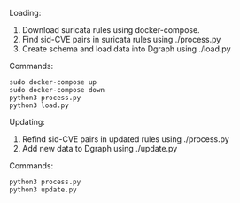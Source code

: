 Loading:
1. Download suricata rules using docker-compose.
2. Find sid-CVE pairs in suricata rules using ./process.py
3. Create schema and load data into Dgraph using ./load.py

Commands:
```shellscript
sudo docker-compose up
sudo docker-compose down
python3 process.py
python3 load.py
```

Updating:
1. Refind sid-CVE pairs in updated rules using ./process.py
2. Add new data to Dgraph using ./update.py

Commands:
```shellscript
python3 process.py
python3 update.py
```